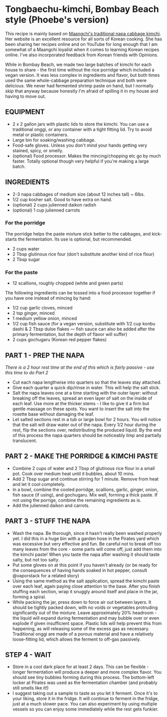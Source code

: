 # Tongbaechu-kimchi, Bombay Beach style (Phoebe's version)

This recipe is mainly based on [Maangchi's traditional napa cabbage kimchi](https://www.maangchi.com/recipe/tongbaechu-kimchi). Her website is an excellent resource for all sorts of Korean cooking. She has been sharing her recipes online and on YouTube for long enough that I am somewhat of a Maangchi loyalist when it comes to learning Korean recipes online. I've also incorporated feedback from Korean friends with Opinions.

While in Bombay Beach, we made two large batches of kimchi for each house to share - the first time without the rice porridge which included a vegan version. It was less complex in ingredients and flavor, but both times used the same whole-cabbage preparation technique and both were delicious. We never had fermented shrimp paste on hand, but I normally skip that anyway because honestly I'm afraid of spilling it in my house and having to move out.

## EQUIPMENT

- 2 x 2 gallon jars with plastic lids to store the kimchi. You can use a traditional onggi, or any container with a tight fitting lid. Try to avoid metal or plastic containers.
- Large bin for soaking/washing cabbage.
- Food-safe gloves. Unless you don't mind your hands getting very stained, spicy, or smelly.
- (optional) Food processor. Makes the mincing/chopping etc go by much faster. Totally optional though very helpful if you're making a large batch.

## INGREDIENTS

- 2-3 napa cabbages of medium size (about 12 inches tall) ~ 6lbs.
- 1/2 cup kosher salt. Good to have extra on hand.
- (optional) 2 cups julienned daikon radish
- (optional) 1 cup julienned carrots

### For the porridge

The porridge helps the paste mixture stick better to the cabbages, and kick-starts the fermentation. Its use is optional, but recommended.

- 2 cups water
- 2 Tbsp glutinous rice four (don't substitute another kind of rice flour)
- 2 Tbsp sugar

### For the paste

- 12 scallions, roughly chopped (white and green parts)

The following ingredients can be tossed into a food processor together if you have one instead of mincing by hand:

- 1/2 cup garlic cloves, minced
- 2 tsp ginger, minced
- 1 medium yellow onion, minced
- 1/2 cup fish sauce (for a vegan version, substitute with 1/2 cup konbu dashi & 2 Tbsp dulse flakes — fish sauce can also be added after the primary fermentation, but the depth of flavor will suffer)
- 2 cups gochugaru (Korean red pepper flakes)


## PART 1 - PREP THE NAPA

_There is a 2 hour rest time at the end of this which is fairly passive - use this time to do Part 2_

- Cut each napa lengthwise into quarters so that the leaves stay attached.
- Give each quarter a quick dip/rinse in water. This will help the salt stick.
- Salt the napa leaves one at a time starting with the outer layer: without breaking off the leaves, spread an even layer of salt on the inside of each leaf. Use more at the thicker stems - I like to give it a firm but gentle massage on these spots. You want to insert the salt into the rosette base without damaging the leaf.
- Let salted sections rest in a tub or large bowl for 2 hours. You will notice that the salt will draw water out of the napa. Every 1/2 hour during the rest, flip the sections over, redistributing the produced liquid. By the end of this process the napa quarters should be noticeably limp and partially translucent.

## PART 2 - MAKE THE PORRIDGE & KIMCHI PASTE

- Combine 2 cups of water and 2 Tbsp of glutinous rice flour in a small pot. Cook over medium heat until it bubbles, about 10 mins.
- Add 2 Tbsp sugar and continue stirring for 1 minute. Remove from heat and let it cool completely.
- In a bowl, combine the cooled porridge, scallions, garlic, ginger, onion, fish sauce (if using), and gochugaru. Mix well, forming a thick paste. If not using the porrige, combine the remaining ingredients as is.
- Add the julienned daikon and carrots.

## PART 3 - STUFF THE NAPA

- Wash the napa. Be thorough, since it hasn't really been washed properly yet. I did this in a huge bin with a garden hose in the Pirates yard which was excessive but very effective and fun. Be careful not to break off too many leaves from the core - some parts will come off, just add them into the kimchi paste! When you taste the napa after washing it should taste salty, but not too salty.
- Put some gloves on at this point if you haven't already (or be ready for the consequences of having hands soaked in hot pepper, consult @vaporstack for a related story)
- Using the same method as the salt application, spread the kimchi paste over each leaf, again paying close attention to the base. After you finish stuffing each section, wrap it snuggly around itself and place in the jar, forming a spiral.
- While packing the jar, press down to force air out between layers. It should be tightly packed down, with no voids or vegetables protruding significantly out of the mixture. Leave approximately 20% headroom - the liquid will expand during fermentation and may bubble over or even explode if given insufficient space. Plastic lids will help prevent this from happening, as will releasing some of the excess gas as necessary. Traditional onggi are made of a porous material and have a relatively loose-fitting lid, which allows the ferment to off-gas passively.

## STEP 4 - WAIT

- Store in a cool dark place for at least 2 days. This can be flexible - longer fermentation will produce a deeper and more complex flavor. You should see tiny bubbles forming during this process. The bottom-left locker at Pirates was used as the fermentation chamber (and probably still smells like it!)
- I suggest taking out a sample to taste as you let it ferment. Once it's to your liking, store it in the fridge. It will continue to ferment in the fridge, just at a much slower pace. You can also experiment by using multiple vessels so you can enjoy some immediately while the rest gets funkier.
